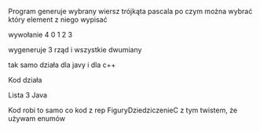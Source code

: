 Program generuje wybrany wiersz trójkąta pascala po czym można wybrać który element z niego
wypisać

wywołanie 4 0 1 2 3

wygeneruje 3 rząd i wszystkie dwumiany

tak samo działa dla javy i dla c++

Kod działa

Lista 3 Java

Kod robi to samo co kod z rep FiguryDziedziczenieC
z tym twistem, że używam enumów

